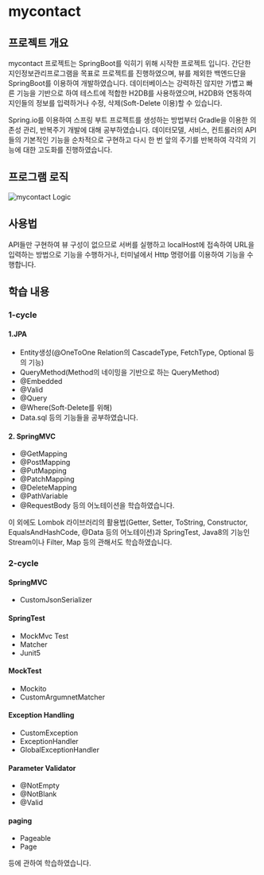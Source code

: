 # mycontact

## 프로젝트 개요
mycontact 프로젝트는 SpringBoot를 익히기 위해 시작한 프로젝트 입니다.
간단한 지인정보관리프로그램을 목표로 프로젝트를 진행하였으며, 뷰를 제외한 백엔드단을 SpringBoot를 이용하여 개발하였습니다.
데이터베이스는 강력하진 않지만 가볍고 빠른 기능을 기반으로 하여 테스트에 적합한 H2DB를 사용하였으며, H2DB와 연동하여 지인들의 정보를
입력하거나 수정, 삭제(Soft-Delete 이용)할 수 있습니다.

Spring.io를 이용하여 스프링 부트 프로젝트를 생성하는 방법부터 Gradle을 이용한 의존성 관리, 반복주기 개발에 대해 공부하였습니다.
데이터모델, 서비스, 컨트롤러의 API들의 기본적인 기능을 순차적으로 구현하고 다시 한 번 앞의 주기를 반복하여 각각의 기능에 대한 고도화를
진행하였습니다.

## 프로그램 로직
![mycontact Logic](https://user-images.githubusercontent.com/51356655/84643227-830e4000-af38-11ea-996b-9a4559c6be57.jpeg)

## 사용법
API들만 구현하여 뷰 구성이 없으므로 서버를 실행하고 localHost에 접속하여 URL을 입력하는 방법으로 기능을 수행하거나, 터미널에서 Http 명령어를
이용하여 기능을 수행합니다.


## 학습 내용

### 1-cycle

#### 1.JPA
- Entity생성(@OneToOne Relation의 CascadeType, FetchType, Optional 등의 기능) 
- QueryMethod(Method의 네이밍을 기반으로 하는 QueryMethod)
- @Embedded
- @Valid
- @Query
- @Where(Soft-Delete를 위해)
- Data.sql 등의 기능들을 공부하였습니다.

#### 2. SpringMVC
- @GetMapping
- @PostMapping
- @PutMapping
- @PatchMapping
- @DeleteMapping
- @PathVariable
- @RequestBody
등의 어노테이션을 학습하였습니다.

이 외에도 Lombok 라이브러리의 활용법(Getter, Setter, ToString, Constructor, EqualsAndHashCode, @Data 등의 어노테이션)과
SpringTest, Java8의 기능인 Stream이나 Filter, Map 등의 관해서도 학습하였습니다.


### 2-cycle

#### SpringMVC
- CustomJsonSerializer

#### SpringTest
- MockMvc Test
- Matcher
- Junit5

#### MockTest
- Mockito
- CustomArgumnetMatcher

#### Exception Handling
- CustomException
- ExceptionHandler
- GlobalExceptionHandler

#### Parameter Validator
- @NotEmpty
- @NotBlank
- @Valid

#### paging
- Pageable
- Page<T>

등에 관하여 학습하였습니다.
